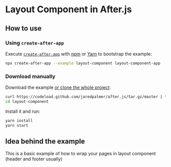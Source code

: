 # Layout Component in After.js

## How to use

### Using `create-after-app`

Execute [`create-after-app`](https://github.com/jaredpalmer/after.js/tree/master/packages/create-after-app) with [npm](https://docs.npmjs.com/cli/init) or [Yarn](https://yarnpkg.com/lang/en/docs/cli/create/) to bootstrap the example:

```bash
npx create-after-app --example layout-component layout-component-app
```

### Download manually

Download the example [or clone the whole project](https://github.com/jaredpalmer/after.js.git):

```bash
curl https://codeload.github.com/jaredpalmer/after.js/tar.gz/master | tar -xz --strip=2 after.js-master/examples/layout-component
cd layout-component
```

Install it and run:

```bash
yarn install
yarn start
```

## Idea behind the example

This is a basic example of how to wrap your pages in layout component (header and footer usually)
